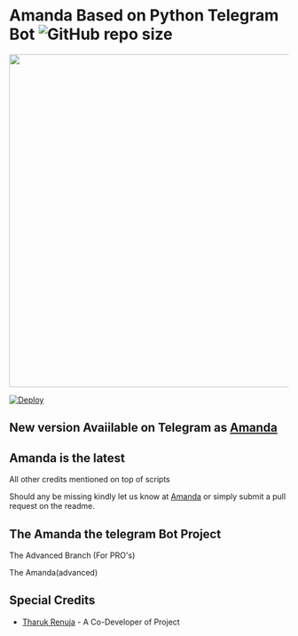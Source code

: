 # Amanda Based on Python Telegram Bot ![GitHub repo size](https://img.shields.io/github/repo-size/TR-TECH-GUIDE/Amanda?label=Repo%20Size)
<p align="leaft">
  <img src="https://telegra.ph/file/04d73369440abc48ab3ce.png7" width='600"'>
</p>


[![Deploy](https://www.herokucdn.com/deploy/button.svg)](https://heroku.com/deploy?template=https://github.com/TR-TECH-GUIDE/Amanda.git)


## New version Avaiilable on Telegram as [Amanda](https://t.me/TheAmandabot)
## Amanda is the latest

All other credits mentioned on top of scripts

Should any be missing kindly let us know at [Amanda](https://t.me/SLBotsOfficial) or simply submit a pull request on the readme.

## The Amanda the telegram Bot Project
The Advanced Branch (For PRO's)

The Amanda(advanced)


## Special Credits
- [Tharuk Renuja](https://github.com/TR-TECH-GUIDE) - A Co-Developer of Project
